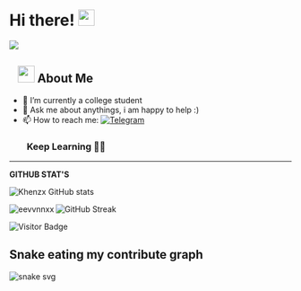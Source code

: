 # Hi there! <img src="https://github.com/TheDudeThatCode/TheDudeThatCode/blob/master/Assets/Hi.gif" width="29px">

![](https://camo.githubusercontent.com/992babdffd8c74a1502de375fbdf7e4d54773242/68747470733a2f2f6d656469612e67697068792e636f6d2f6d656469612f53576f536b4e36447854737a71494b4571762f67697068792e676966)
## &nbsp; &nbsp;<img src="https://media.giphy.com/media/WUlplcMpOCEmTGBtBW/giphy.gif" width="30"> **About Me**

- 🔭 I’m currently a college student
- 💬 Ask me about anythings, i am happy to help :)
- 📫 How to reach me: [![Telegram](https://img.shields.io/static/v1?label=Telegram&message=chat&color=169c88)](https://t.me/keselekmatcha)
### &nbsp; &nbsp; &nbsp; &nbsp; **Keep Learning** 👨‍🎓️️
----

**GITHUB STAT'S**

![Khenzx GitHub stats](https://github-readme-stats.vercel.app/api?username=Khenzx&show_icons=true&theme=radical)


<p><img align="left" src="https://github-readme-stats.vercel.app/api/top-langs?username=eevvnnxx&show_icons=true&locale=en&layout=compact" alt="eevvnnxx" /></p>


![GitHub Streak](https://github-readme-streak-stats.herokuapp.com?user=eevvnnxx&theme=neon-palenight&hide_border=true)





![Visitor Badge](https://visitor-badge.laobi.icu/badge?page_id=eevvnnxx.eevvnnxx)

## Snake eating my contribute graph

![snake svg](https://github.com/eevvnnxx/eevvnnxx/blob/output/github-contribution-grid-snake.svg)

